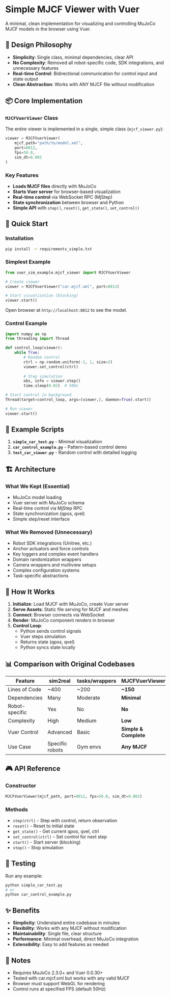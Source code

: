 # Simple MJCF Viewer with Vuer

A minimal, clean implementation for visualizing and controlling MuJoCo MJCF models in the browser using Vuer.

## 🎯 Design Philosophy

- **Simplicity**: Single class, minimal dependencies, clear API
- **No Complexity**: Removed all robot-specific code, SDK integrations, and unnecessary features
- **Real-time Control**: Bidirectional communication for control input and state output
- **Clean Abstraction**: Works with ANY MJCF file without modification

## 📦 Core Implementation

### `MJCFVuerViewer` Class

The entire viewer is implemented in a single, simple class (`mjcf_viewer.py`):

```python
viewer = MJCFVuerViewer(
    mjcf_path="path/to/model.xml",
    port=8012,
    fps=50.0,
    sim_dt=0.002
)
```

### Key Features

- **Loads MJCF files** directly with MuJoCo
- **Starts Vuer server** for browser-based visualization  
- **Real-time control** via WebSocket RPC (MjStep)
- **State synchronization** between browser and Python
- **Simple API** with `step()`, `reset()`, `get_state()`, `set_control()`

## 🚀 Quick Start

### Installation

```bash
pip install -r requirements_simple.txt
```

### Simplest Example

```python
from vuer_sim_example.mjcf_viewer import MJCFVuerViewer

# Create viewer
viewer = MJCFVuerViewer("car.mjcf.xml", port=8012)

# Start visualization (blocking)
viewer.start()
```

Open browser at `http://localhost:8012` to see the model.

### Control Example

```python
import numpy as np
from threading import Thread

def control_loop(viewer):
    while True:
        # Random control
        ctrl = np.random.uniform(-1, 1, size=2)
        viewer.set_control(ctrl)
        
        # Step simulation
        obs, info = viewer.step()
        time.sleep(0.02)  # 50Hz

# Start control in background
Thread(target=control_loop, args=(viewer,), daemon=True).start()

# Run viewer
viewer.start()
```

## 📁 Example Scripts

1. **`simple_car_test.py`** - Minimal visualization
2. **`car_control_example.py`** - Pattern-based control demo
3. **`test_car_viewer.py`** - Random control with detailed logging

## 🏗️ Architecture

### What We Kept (Essential)
- MuJoCo model loading
- Vuer server with MuJoCo schema
- Real-time control via MjStep RPC
- State synchronization (qpos, qvel)
- Simple step/reset interface

### What We Removed (Unnecessary)
- Robot SDK integrations (Unitree, etc.)
- Anchor actuators and force controls
- Key loggers and complex event handlers
- Domain randomization wrappers
- Camera wrappers and multiview setups
- Complex configuration systems
- Task-specific abstractions

## 🔧 How It Works

1. **Initialize**: Load MJCF with MuJoCo, create Vuer server
2. **Serve Assets**: Static file serving for MJCF and meshes
3. **Connect**: Browser connects via WebSocket
4. **Render**: MuJoCo component renders in browser
5. **Control Loop**: 
   - Python sends control signals
   - Vuer steps simulation
   - Returns state (qpos, qvel)
   - Python syncs state locally

## 📊 Comparison with Original Codebases

| Feature | sim2real | tasks/wrappers | **MJCFVuerViewer** |
|---------|----------|----------------|-------------------|
| Lines of Code | ~400 | ~200 | **~150** |
| Dependencies | Many | Moderate | **Minimal** |
| Robot-specific | Yes | No | **No** |
| Complexity | High | Medium | **Low** |
| Vuer Control | Advanced | Basic | **Simple & Complete** |
| Use Case | Specific robots | Gym envs | **Any MJCF** |

## 🎮 API Reference

### Constructor
```python
MJCFVuerViewer(mjcf_path, port=8012, fps=50.0, sim_dt=0.002)
```

### Methods
- `step(ctrl)` - Step with control, return observation
- `reset()` - Reset to initial state
- `get_state()` - Get current qpos, qvel, ctrl
- `set_control(ctrl)` - Set control for next step
- `start()` - Start server (blocking)
- `stop()` - Stop simulation

## 🚦 Testing

Run any example:
```bash
python simple_car_test.py
# or
python car_control_example.py
```

## ✨ Benefits

- **Simplicity**: Understand entire codebase in minutes
- **Flexibility**: Works with any MJCF without modification  
- **Maintainability**: Single file, clear structure
- **Performance**: Minimal overhead, direct MuJoCo integration
- **Extensibility**: Easy to add features as needed

## 📝 Notes

- Requires MuJoCo 2.3.0+ and Vuer 0.0.30+
- Tested with car.mjcf.xml but works with any valid MJCF
- Browser must support WebGL for rendering
- Control runs at specified FPS (default 50Hz)